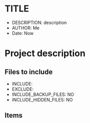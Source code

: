 TITLE
=====

 * DESCRIPTION: description
 * AUTHOR: Me
 * Date: Now


# Project description #
## Files to include ##
  * INCLUDE: 
  * EXCLUDE:
  * INCLUDE_BACKUP_FILES: NO
  * INCLUDE_HIDDEN_FILES: NO

## Items ##

